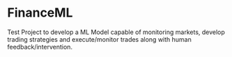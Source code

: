 # FinanceML
Test Project to develop a ML Model capable of monitoring markets, develop trading strategies and execute/monitor trades along with human feedback/intervention.
